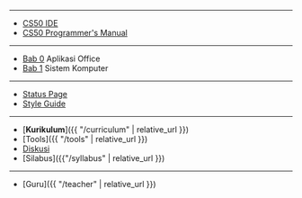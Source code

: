 ***

* [CS50 IDE](https://ide.cs50.io/)
* [CS50 Programmer's Manual](https://man.cs50.io/)

***

* [Bab 0](chapter/0) Aplikasi Office
* [Bab 1](chapter/1) Sistem Komputer

***

* [Status Page](https://cs50.statuspage.io/)
* [Style Guide](https://cs50.readthedocs.io/style/c/)

***

* [**Kurikulum**]({{ "/curriculum" | relative_url }})
* [Tools]({{ "/tools" | relative_url }})
* [Diskusi](https://www.facebook.com/groups/informatika.sma)
* [Silabus]({{"/syllabus" | relative_url }})

***

* [Guru]({{ "/teacher" | relative_url }})
